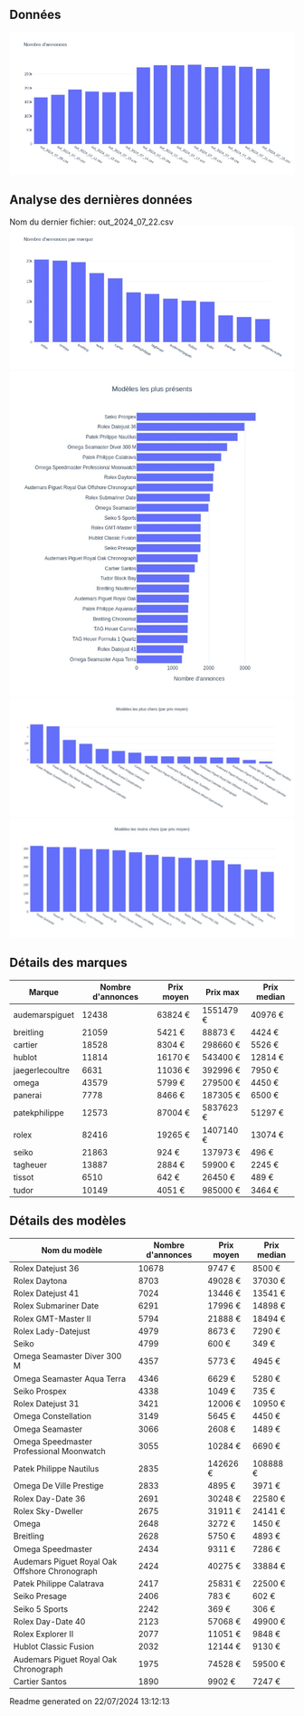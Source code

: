 
## Données
![image](./out/count_per_day.jpeg)

## Analyse des dernières données
Nom du dernier fichier: out_2024_07_22.csv
![image](./out/count_per_brand.jpeg)
![image](./out/count_per_name.jpeg)
![image](./out/avg_price_per_name_desc.jpeg)
![image](./out/avg_price_per_name_asc.jpeg)

## Détails des marques
|Marque|Nombre d'annonces|Prix moyen|Prix max|Prix median|
|------|-----------------|----------|--------|-----------|
|audemarspiguet|12438|63824 €|1551479 €|40976 €| 
|breitling|21059|5421 €|88873 €|4424 €| 
|cartier|18528|8304 €|298660 €|5526 €| 
|hublot|11814|16170 €|543400 €|12814 €| 
|jaegerlecoultre|6631|11036 €|392996 €|7950 €| 
|omega|43579|5799 €|279500 €|4450 €| 
|panerai|7778|8466 €|187305 €|6500 €| 
|patekphilippe|12573|87004 €|5837623 €|51297 €| 
|rolex|82416|19265 €|1407140 €|13074 €| 
|seiko|21863|924 €|137973 €|496 €| 
|tagheuer|13887|2884 €|59900 €|2245 €| 
|tissot|6510|642 €|26450 €|489 €| 
|tudor|10149|4051 €|985000 €|3464 €| 

## Détails des modèles
Nom du modèle|Nombre d'annonces|Prix moyen|Prix median|
|-------------|-----------------|----------|-----------|
|Rolex Datejust 36|10678|9747 €|8500 €| 
|Rolex Daytona|8703|49028 €|37030 €| 
|Rolex Datejust 41|7024|13446 €|13541 €| 
|Rolex Submariner Date|6291|17996 €|14898 €| 
|Rolex GMT-Master II|5794|21888 €|18494 €| 
|Rolex Lady-Datejust|4979|8673 €|7290 €| 
|Seiko|4799|600 €|349 €| 
|Omega Seamaster Diver 300 M|4357|5773 €|4945 €| 
|Omega Seamaster Aqua Terra|4346|6629 €|5280 €| 
|Seiko Prospex|4338|1049 €|735 €| 
|Rolex Datejust 31|3421|12006 €|10950 €| 
|Omega Constellation|3149|5645 €|4450 €| 
|Omega Seamaster|3066|2608 €|1489 €| 
|Omega Speedmaster Professional Moonwatch|3055|10284 €|6690 €| 
|Patek Philippe Nautilus|2835|142626 €|108888 €| 
|Omega De Ville Prestige|2833|4895 €|3971 €| 
|Rolex Day-Date 36|2691|30248 €|22580 €| 
|Rolex Sky-Dweller|2675|31911 €|24141 €| 
|Omega|2648|3272 €|1450 €| 
|Breitling|2628|5750 €|4893 €| 
|Omega Speedmaster|2434|9311 €|7286 €| 
|Audemars Piguet Royal Oak Offshore Chronograph|2424|40275 €|33884 €| 
|Patek Philippe Calatrava|2417|25831 €|22500 €| 
|Seiko Presage|2406|783 €|602 €| 
|Seiko 5 Sports|2242|369 €|306 €| 
|Rolex Day-Date 40|2123|57068 €|49900 €| 
|Rolex Explorer II|2077|11051 €|9848 €| 
|Hublot Classic Fusion|2032|12144 €|9130 €| 
|Audemars Piguet Royal Oak Chronograph|1975|74528 €|59500 €| 
|Cartier Santos|1890|9902 €|7247 €| 


 Readme generated on 22/07/2024 13:12:13